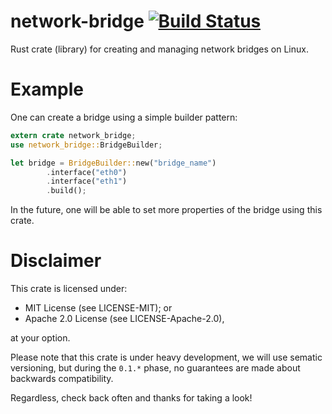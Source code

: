 # network-bridge [![Build Status](https://travis-ci.org/levex/network-bridge-rs.svg?branch=master)](https://travis-ci.org/levex/network-bridge-rs)
Rust crate (library) for creating and managing network bridges on Linux.

# Example

One can create a bridge using a simple builder pattern:

```rust
extern crate network_bridge;
use network_bridge::BridgeBuilder;

let bridge = BridgeBuilder::new("bridge_name")
		.interface("eth0")
		.interface("eth1")
		.build();
```

In the future, one will be able to set more properties of the bridge using this
crate.

# Disclaimer

This crate is licensed under:

- MIT License (see LICENSE-MIT); or
- Apache 2.0 License (see LICENSE-Apache-2.0),

at your option.

Please note that this crate is under heavy development, we will use sematic
versioning, but during the `0.1.*` phase, no guarantees are made about
backwards compatibility.

Regardless, check back often and thanks for taking a look!
